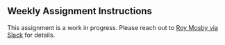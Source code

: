## Weekly Assignment Instructions

This assignment is a work in progress. Please reach out to [Roy Mosby via Slack](https://codethedream.slack.com/team/U03KDBGK5M5) for details.
